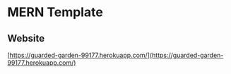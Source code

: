 # MERN Template

## Website

[https://guarded-garden-99177.herokuapp.com/](https://guarded-garden-99177.herokuapp.com/)